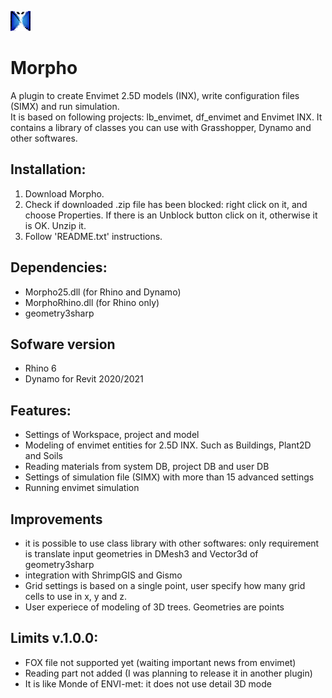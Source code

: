 ![Logo](https://github.com/AntonelloDN/Morpho/blob/master/logo/logo_morpho_32.png)
# Morpho
A plugin to create Envimet 2.5D models (INX), write configuration files (SIMX) and run simulation. <br>
It is based on following projects: lb_envimet, df_envimet and Envimet INX.
It contains a library of classes you can use with Grasshopper, Dynamo and other softwares.
## Installation:
1. Download Morpho.
2. Check if downloaded .zip file has been blocked: right click on it, and choose Properties. If there is an Unblock button click on it, otherwise it is OK. Unzip it.
3. Follow 'README.txt' instructions.
## Dependencies:
* Morpho25.dll (for Rhino and Dynamo)
* MorphoRhino.dll (for Rhino only)
* geometry3sharp
## Sofware version
* Rhino 6
* Dynamo for Revit 2020/2021
## Features:
* Settings of Workspace, project and model
* Modeling of envimet entities for 2.5D INX. Such as Buildings, Plant2D and Soils
* Reading materials from system DB, project DB and user DB
* Settings of simulation file (SIMX) with more than 15 advanced settings
* Running envimet simulation
## Improvements
* it is possible to use class library with other softwares: only requirement is translate input geometries in DMesh3 and Vector3d of geometry3sharp
* integration with ShrimpGIS and Gismo
* Grid settings is based on a single point, user specify how many grid cells to use in x, y and z.
* User experiece of modeling of 3D trees. Geometries are points
## Limits v.1.0.0:
* FOX file not supported yet (waiting important news from envimet)
* Reading part not added (I was planning to release it in another plugin)
* It is like Monde of ENVI-met: it does not use detail 3D mode
